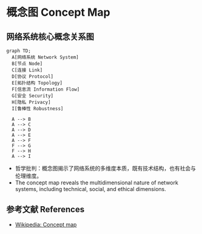# 概念图 Concept Map

## 网络系统核心概念关系图

```mermaid
graph TD;
  A[网络系统 Network System]
  B[节点 Node]
  C[连接 Link]
  D[协议 Protocol]
  E[拓扑结构 Topology]
  F[信息流 Information Flow]
  G[安全 Security]
  H[隐私 Privacy]
  I[鲁棒性 Robustness]

  A --> B
  A --> C
  A --> D
  A --> E
  A --> F
  F --> G
  F --> H
  A --> I
```

- 哲学批判：概念图揭示了网络系统的多维度本质，既有技术结构，也有社会与伦理维度。
- The concept map reveals the multidimensional nature of network systems, including technical, social, and ethical dimensions.

## 参考文献 References

- [Wikipedia: Concept map](https://en.wikipedia.org/wiki/Concept_map)
